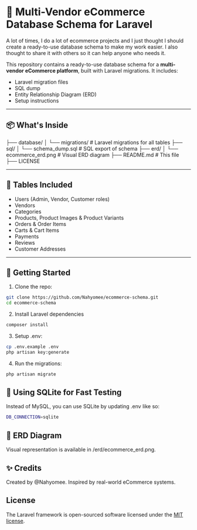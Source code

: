 # 🛒 Multi-Vendor eCommerce Database Schema for Laravel

A lot of times, I do a lot of ecommerce projects and I just thought I should create a ready-to-use database schema to make my work easier. I also thought to share it with others so it can help anyone who needs it. 

This repository contains a ready-to-use database schema for a **multi-vendor eCommerce platform**, built with Laravel migrations. It includes:

- Laravel migration files
- SQL dump
- Entity Relationship Diagram (ERD)
- Setup instructions

---

## 📦 What's Inside
├── database/
│ └── migrations/ # Laravel migrations for all tables
├── sql/
│ └── schema_dump.sql # SQL export of schema
├── erd/
│ └── ecommerce_erd.png # Visual ERD diagram
├── README.md # This file
├── LICENSE


---

## 🧱 Tables Included

- Users (Admin, Vendor, Customer roles)
- Vendors
- Categories
- Products, Product Images & Product Variants
- Orders & Order Items
- Carts & Cart Items
- Payments
- Reviews
- Customer Addresses

---

## 🚀 Getting Started

1. Clone the repo:
```bash
git clone https://github.com/Nahyomee/ecommerce-schema.git
cd ecommerce-schema   
```
2. Install Laravel dependencies
```bash
composer install
```
3. Setup .env:
```bash
cp .env.example .env
php artisan key:generate
```
4. Run the migrations:
```bash
php artisan migrate
```
## 🧪 Using SQLite for Fast Testing
Instead of MySQL, you can use SQLite by updating .env like so:

```bash
DB_CONNECTION=sqlite
```

## 🎨 ERD Diagram
Visual representation is available in /erd/ecommerce_erd.png.


## ✨ Credits
Created by @Nahyomee. Inspired by real-world eCommerce systems.


## License

The Laravel framework is open-sourced software licensed under the [MIT license](https://opensource.org/licenses/MIT).
